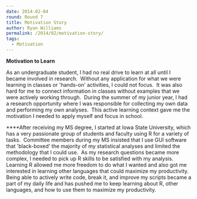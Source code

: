 ```yaml
---
date: 2014-02-04
round: Round 7
title: Motivation Story
author: Ryan Williams
permalink: /2014/02/motivation-story/
tags:
  - Motivation
---
```

**Motivation to Learn**

As an undergraduate student, I had no real drive to learn at all until I became involved in research.  Without any application for what we were learning in classes or 'hands-on' activities, I could not focus.  It was also hard for me to connect information in classes without examples that we were actively working through.  During the summer of my junior year, I had a research opportunity where I was responsible for collecting my own data and performing my own analyses.  This active learning context gave me the motivation I needed to apply myself and focus in school.

****After receiving my MS degree, I started at Iowa State University, which has a very passionate group of students and faculty using R for a variety of tasks.  Committee members during my MS insisted that I use GUI software that 'black-boxed' the majority of my statistical analyses and limited the methodology that I could use.  As my research questions became more complex, I needed to pick up R skills to be satisfied with my analysis.  Learning R allowed me more freedom to do what I wanted and also got me interested in learning other languages that could maximize my productivity.  Being able to actively write code, break it, and improve my scripts became a part of my daily life and has pushed me to keep learning about R, other languages, and how to use them to maximize my productivity.

&nbsp;
